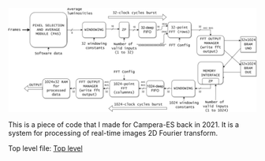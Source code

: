 ![alt text](Path_of_data.png)

This is a piece of code that I made for Campera-ES back in 2021. It is a system for processing of real-time images 2D Fourier transform.

Top level file: [Top level](https://gitlab.cern.ch/ttsiakir/phast-code/-/blob/master/PHAST-master/FW/sim/top_level.vhd)
